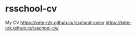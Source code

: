 # rsschool-cv
My CV
https://kete-rzk.github.io/rsschool-cv/cv
https://kete-rzk.github.io/rsschool-cv/
